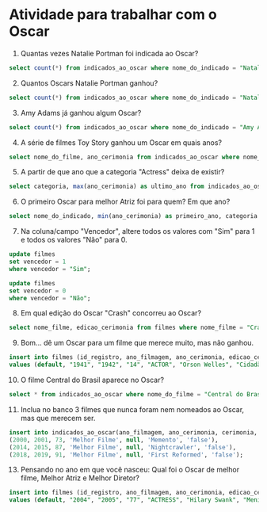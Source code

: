 # Atividade para trabalhar com o Oscar
1. Quantas vezes Natalie Portman foi indicada ao Oscar?
```sql
select count(*) from indicados_ao_oscar where nome_do_indicado = "Natalie Portman";
```

2. Quantos Oscars Natalie Portman ganhou?
```sql
select count(*) from indicados_ao_oscar where nome_do_indicado = "Natalie Portman" and vencedor = "true";
```

3. Amy Adams já ganhou algum Oscar?
```sql
select count(*) from indicados_ao_oscar where nome_do_indicado = "Amy Adams" and vencedor = "true";
```

4. A série de filmes Toy Story ganhou um Oscar em quais anos?
```sql
select nome_do_filme, ano_cerimonia from indicados_ao_oscar where nome_do_filme like "%Toy Story%";
```

5. A partir de que ano que a categoria "Actress" deixa de existir?
```sql
select categoria, max(ano_cerimonia) as ultimo_ano from indicados_ao_oscar where categoria = "Actress";
```

6. O primeiro Oscar para melhor Atriz foi para quem? Em que ano?
```sql
select nome_do_indicado, min(ano_cerimonia) as primeiro_ano, categoria from indicados_ao_oscar where categoria = "Actress" group by nome_do_indicado limit 1;
```

7. Na coluna/campo "Vencedor", altere todos os valores com "Sim" para 1 e todos os valores "Não" para 0.
```sql
update filmes
set vencedor = 1
where vencedor = "Sim";

update filmes
set vencedor = 0
where vencedor = "Não";
```
8. Em qual edição do Oscar "Crash" concorreu ao Oscar?
```sql
select nome_filme, edicao_cerimonia from filmes where nome_filme = "Crash" limit 1;
```

9. Bom... dê um Oscar para um filme que merece muito, mas não ganhou.
```sql
insert into filmes (id_registro, ano_filmagem, ano_cerimonia, edicao_cerimonia, categoria, nome_do_indicado, nome_filme, vencedor)
values (default, "1941", "1942", "14", "ACTOR", "Orson Welles", "Cidadão Kane", 1);
```

10. O filme Central do Brasil aparece no Oscar?
```sql
select * from indicados_ao_oscar where nome_do_filme = "Central do Brasil";
```

11. Inclua no banco 3 filmes que nunca foram nem nomeados ao Oscar, mas que merecem ser.
```sql
insert into indicados_ao_oscar(ano_filmagem, ano_cerimonia, cerimonia, categoria, nome_do_indicado, nome_do_filme, vencedor) values
(2000, 2001, 73, 'Melhor Filme', null, 'Memento', 'false'),
(2014, 2015, 87, 'Melhor Filme', null, 'Nightcrawler', 'false'),
(2018, 2019, 91, 'Melhor Filme', null, 'First Reformed', 'false');
```

13. Pensando no ano em que você nasceu: Qual foi o Oscar de melhor filme, Melhor Atriz e Melhor Diretor?
```sql
insert into filmes (id_registro, ano_filmagem, ano_cerimonia, edicao_cerimonia, categoria, nome_do_indicado, nome_filme, vencedor)
values (default, "2004", "2005", "77", "ACTRESS", "Hilary Swank", "Menina de Ouro", 1);
```
